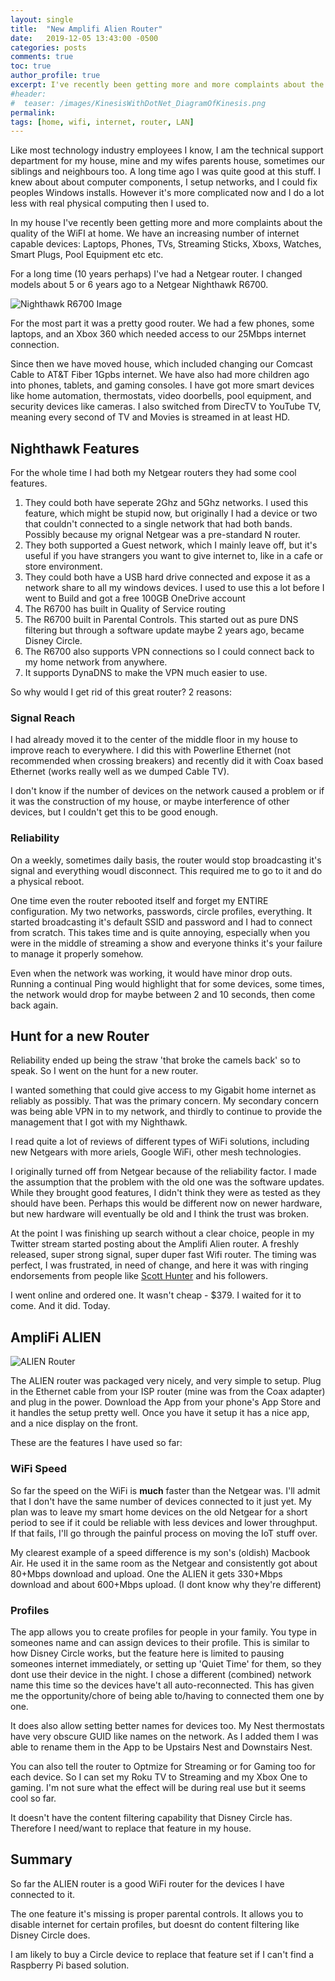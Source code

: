 ```yaml
---
layout: single
title:  "New Amplifi Alien Router"
date:   2019-12-05 13:43:00 -0500
categories: posts
comments: true
toc: true
author_profile: true
excerpt: I've recently been getting more and more complaints about the quality of the WiFI at home. Especially as there is more gaming, switch from Cable to Streaming TV, and the IoT device count is going up. I bought Amplifi Alien router and installed it. First impressions are...
#header:
#  teaser: /images/KinesisWithDotNet_DiagramOfKinesis.png
permalink: 
tags: [home, wifi, internet, router, LAN]
---
```


Like most technology industry employees I know, I am the technical support department for my house, mine and my wifes parents house, sometimes our siblings and neighbours too.
A long time ago I was quite good at this stuff.
I knew about about computer components, I setup networks, and I could fix peoples Windows installs.
However it's more complicated now and I do a lot less with real physical computing then I used to.

In my house I've recently been getting more and more complaints about the quality of the WiFI at home.
We have an increasing number of internet capable devices: Laptops, Phones, TVs, Streaming Sticks, Xboxs, Watches, Smart Plugs, Pool Equipment etc etc.

For a long time (10 years perhaps) I've had a Netgear router.
I changed models about 5 or 6 years ago to a Netgear Nighthawk R6700. 

![Nighthawk R6700 Image](/images/2019-12-05-new-amplifi-router/netgearr6700.jpg)

For the most part it was a pretty good router. We had a few phones, some laptops, and an Xbox 360 which needed access to our 25Mbps internet connection.

Since then we have moved house, which included changing our Comcast Cable to AT&T Fiber 1Gpbs internet. 
We have also had more children ago into phones, tablets, and gaming consoles. 
I have got more smart devices like home automation, thermostats, video doorbells, pool equipment, and security devices like cameras.
I also switched from DirecTV to YouTube TV, meaning every second of TV and Movies is streamed in at least HD.

## Nighthawk Features

For the whole time I had both my Netgear routers they had some cool features. 

1. They could both have seperate 2Ghz and 5Ghz networks.
I used this feature, which might be stupid now, but originally I had a device or two that couldn't connected to a single network that had both bands. Possibly because my orignal Netgear was a pre-standard N router. 
1. They both supported a Guest network, which I mainly leave off, but it's useful if you have strangers you want to give internet to, like in a cafe or store environment.
2. They could both have a USB hard drive connected and expose it as a network share to all my windows devices. I used to use this a lot before I went to Build and got a free 100GB OneDrive account
3. The R6700 has built in Quality of Service routing
4. The R6700 built in Parental Controls. This started out as pure DNS filtering but through a software update maybe 2 years ago, became Disney Circle.
5. The R6700 also supports VPN connections so I could connect back to my home network from anywhere. 
6. It supports DynaDNS to make the VPN much easier to use.

So why would I get rid of this great router? 2 reasons:

### Signal Reach 
I had already moved it to the center of the middle floor in my house to improve reach to everywhere. I did this with Powerline Ethernet (not recommended when crossing breakers) and recently did it with Coax based Ethernet (works really well as we dumped Cable TV).

I don't know if the number of devices on the network caused a problem or if it was the construction of my house, or maybe interference of other devices, but I couldn't get this to be good enough.

### Reliability

On a weekly, sometimes daily basis, the router would stop broadcasting it's signal and everything woudl disconnect. This required me to go to it and do a physical reboot.

One time even the router rebooted itself and forget my ENTIRE configuration. My two networks, passwords, circle profiles, everything. It started broadcasting it's default SSID and password and I had to connect from scratch.
This takes time and is quite annoying, especially when you were in the middle of streaming a show and everyone thinks it's your failure to manage it properly somehow. 

Even when the network was working, it would have minor drop outs. 
Running a continual Ping would highlight that for some devices, some times, the network would drop for maybe between 2 and 10 seconds, then come back again.

## Hunt for a new Router
Reliability ended up being the straw 'that broke the camels back' so to speak. So I went on the hunt for a new router. 

I wanted something that could give access to my Gigabit home internet as reliably as possibly. That was the primary concern. My secondary concern was being able VPN in to my network, and thirdly to continue to provide the management that I got with my Nighthawk. 

I read quite a lot of reviews of different types of WiFi solutions, including new Netgears with more ariels, Google WiFi, other mesh technologies. 

I originally turned off from Netgear because of the reliability factor. 
I made the assumption that the problem with the old one was the software updates. 
While they brought good features, I didn't think they were as tested as they should have been. 
Perhaps this would be different now on newer hardware, but new hardware will eventually be old and I think the trust was broken. 

At the point I was finishing up search without a clear choice, people in my Twitter stream started posting about the Amplifi Alien router.
A freshly released, super strong signal, super duper fast Wifi router.
The timing was perfect, I was frustrated, in need of change, and here it was with ringing endorsements from people like [Scott Hunter](https://twitter.com/coolcsh/status/1198400265042292736) and his followers.

I went online and ordered one. 
It wasn't cheap - $379. 
I waited for it to come. 
And it did.
Today.

## AmpliFi ALIEN

![ALIEN Router](/images/2019-12-05-new-amplifi-router/AFi-ALN-R_Front_1024x1024.png)

The ALIEN router was packaged very nicely, and very simple to setup.
Plug in the Ethernet cable from your ISP router (mine was from the Coax adapter) and plug in the power. 
Download the App from your phone's App Store and it handles the setup pretty well. 
Once you have it setup it has a nice app, and a nice display on the front. 

These are the features I have used so far:

### WiFi Speed

So far the speed on the WiFi is **much** faster than the Netgear was. 
I'll admit that I don't have the same number of devices connected to it just yet. 
My plan was to leave my smart home devices on the old Netgear for a short period to see if it could be reliable with less devices and lower throughput.
If that fails, I'll go through the painful process on moving the IoT stuff over. 

My clearest example of a speed difference is my son's (oldish) Macbook Air.
He used it in the same room as the Netgear and consistently got about 80+Mbps download and upload. One the ALIEN it gets 330+Mbps download and about 600+Mbps upload. (I dont know why they're different)

### Profiles

The app allows you to create profiles for people in your family. You type in someones name and can assign devices to their profile. 
This is similar to how Disney Circle works, but the feature here is limited to pausing someones internet immediately, or setting up 'Quiet Time' for them, so they dont use their device in the night.
I chose a different (combined) network name this time so the devices have't all auto-reconnected.
This has given me the opportunity/chore of being able to/having to connected them one by one.

It does also allow setting better names for devices too.
My Nest thermostats have very obscure GUID like names on the network. 
As I added them I was able to rename them in the App to be Upstairs Nest and Downstairs Nest.

You can also tell the router to Optmize for Streaming or for Gaming too for each device. 
So I can set my Roku TV to Streaming and my Xbox One to gaming. 
I'm not sure what the effect will be during real use but it seems cool so far.


It doesn't have the content filtering capability that Disney Circle has. 
Therefore I need/want to replace that feature in my house. 

## Summary

So far the ALIEN router is a good WiFi router for the devices I have connected to it. 

The one feature it's missing is proper parental controls. 
It allows you to disable internet for certain profiles, but doesnt do content filtering like Disney Circle does. 

I am likely to buy a Circle device to replace that feature set if I can't find a Raspberry Pi based solution.
